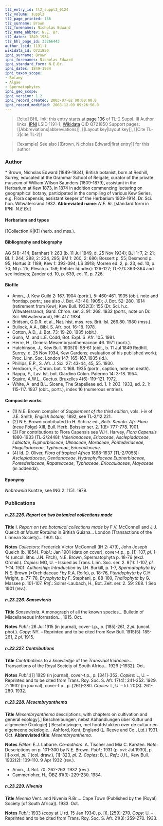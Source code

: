 ```yaml
---
tl2_entry_id: tl2_suppl3_0124
tl2_volume: suppl3
tl2_page_printed: 136
tl2_surname: Brown
tl2_forenames: Nicholas Edward
tl2_name_abbrev: N.E. Br.
tl2_dates: 1849-1934
tl2_bhl_page_id: 33266443
author_lsid: 1191-1
wikidata_id: Q721850
ipni_surname: Brown
ipni_forenames: Nicholas Edward
ipni_standard_form: N.E.Br.
ipni_dates: 1849-1934
ipni_taxon_scope: 
- Botany
- Algae
- Spermatophytes
ipni_geo_scope: 
ipni_version: 1.2
ipni_record_created: 2003-07-02 00:00:00.0
ipni_record_modified: 2008-12-09 09:26:56.0
---
```


> [!cite] BHL link: this entry starts at [page 136](https://www.biodiversitylibrary.org/page/33266443) of TL-2 Suppl. III
> Author links: [IPNI](https://www.ipni.org/a/1191-1) LSID 1191-1, [Wikidata](https://www.wikidata.org/wiki/Q721850) QID Q721850
> Support pages: [[Abbreviations|abbreviations]], [[Layout key|layout key]], [[Cite TL-2|cite TL-2]]

> [!example] See also [[Brown, Nicholas Edward|first entry]] for this author

### Author

\* Brown, Nicholas Edward (1849-1934), British botanist, born at Redhill, Surrey, educated at the Grammar School of Reigate, curator of the private museum of William Wilson Saunders (1809-1879), assistant in the Herbarium at Kew 1873, in 1874 in addition commencing lecturing on geographical botany, participated in the compiling of various Kew Series, e.g. Flora capensis, assistant keeper of the Herbarium 1909-1914, Dr. Sci. hon. Witwatersrand 1932. 
**Abbreviated name**: *N.E. Br.* \[standard form in IPNI: *N.E.Br.*\]

#### Herbarium and types

[[Collection K|K]] (herb. and mss.).

#### Bibliography and biography

AG 5(1): 414; Barnhart 1: 263 (b. 11 Jul 1849, d. 25 Nov 1934); BJI 1: 7, 2: 21; BL 1: 244, 288, 2: 224, 295; BM 1: 260, 2: 686; Bossert p. 55; Desmond p. 95; Hortus 3: 1189; Kew 1: 393-394; LS 3918; Morren ed. 2, p. 23, ed. 10, p. 70; NI p. 25; Plesch p. 159; Rehder 5(index): 126-127; TL-2/1: 363-364 and see indexes; Zander ed. 10, p. 639, ed. 11, p. 726.

#### Biofile

- Anon., J. Kew Guild 2: 167. 1904 (portr.), 5: 460-461. 1935 (obit. note and frontisp. portr.; see also J. Bot. 43: 40. 1905); J. Bot. 52: 280. 1914 (retirement from Kew); Kew Bull. 1932(3): 155 (Dr. Sci. h.c. Witwatersrand); Gard. Chron. ser. 3. 91: 268. 1932 (portr., note on Dr. Sci. Witwatersrand), 96: 417. 1934.
- Bridson, G.D.R. et al., Nat. hist. mss. res. Brit. Isl. 269.80. 1980 (mss.).
- Bullock, A.A., Bibl. S. Afr. bot. 16-18. 1978.
- Cotton, A.D., J. Bot. 73: 19-20. 1935 (obit.).
- Gunn, M. and L.E. Codd, Bot. Expl. S. Afr. 105. 1981.
- Herre, H., Genera Mesembryanthemaceae 46. 1971 (portr.).
- Hutchinson, J., Kew Bull. 1935(1): 58-61 (obit., b. 11 Jul 1849 Redhill, Surrey, d. 25 Nov 1934, Kew Gardens; evaluation of his published work); Proc. Linn. Soc. London 147: 165-167. 1935 (id.).
- Phillips, E.P., S. Afr. J. Sci. 27: 43-44, 45, 55. 1930.
- Verdoorn, F., Chron. bot. 1: 168. 1935 (portr., caption, note on death).
- Rappa, F., Lav. Ist. bot. Giardino Colon. Palermo 14: 3-18. 1954.
- Squire, A.W.L., Cactus. Bruxelles 4(6): 119-121. 1972.
- White, A. and B.L. Sloane, The Stapelieae ed. 1. 1: 203. 1933, ed. 2. 1: 115-117. 1937 (obit., portr.), index 16 (numerous entries).

#### Composite works

- (1) N.E. Brown compiler of *Supplement of the third edition*, vols. i-iv of J.E. Smith, *English botany*, 1892, see TL-2/12.221.
- (2) N.E. Brown contributed to H. Schinz ed., *Beitr. Kenntn. Afr. Flora* (neue Folge) XIII, Bull. Herb. Boissier ser. 2. 1(8): 777-778. 1901.
- (3) For contributions to Flora Capensis see W.H. Harvey, *Flora Capensis* 1860-1933 (TL-2/2448): *Valerianaceae*, *Ericaceae*, *Asclepiadaceae*, *Labiatae*, *Euphorbiaceae*, *Ulmaceae*, *Moraceae*, *Pontederiaceae*, *Flagellariaceae*, *Typhaceae*, *Eriocaulaceae*.
- (4) Id. D. Oliver, *Flora of tropical Africa* 1868-1937 (TL-2/7055): *Asclepiadaceae*, *Gentianaceae*, *Hydrophyllaceae Euphorbiaceae*, *Pontederiaceae*, *Rapateaceae*, *Typhaceae*, *Eriocaulaceae*, *Mayaceae* (in addenda).

#### Eponymy

*Nebrownia* Kuntze, see ING 2: 1151. 1979.

### Publications

##### n.23.225. Report on two botanical collections made

**Title**
I. *Report on two botanical collections made* by F.V. McConnell and J.J. Quelch *at Mount Roraima* in British Guiana... London (Transactions of the Linnean Society)... 1901. Qu.

**Notes**
*Collectors*: Frederick Victor McConnell (IH 2: 479), John Joseph Quelch (b. 1854).
*Publ*.: Jan 1901 (date on cover), cover-t.p., p. \[1\]-107, *pl. 1-14* (uncol. liths. J.N. Fitch), N.E. Brown, Spermatophyta p. 18-76 (excl. Orchid.). *Copies*: MO, U. – Issued as Trans. Linn. Soc. ser. 2. 6(1): 1-107, *pl. 1-14.* 1901.
*Authorship*: *Introduction* by I.H. Burkill, p. 1-7, *Spermatophyta* by N.E. Brown (*Orchidaceae *by R.A. Rolfe), p. 18-76, *Pteridophyta* by C.H. Wright, p. 77-78, *Bryophyta* by F. Stephani, p. 88-100, *Thallophyta* by G. Massee p. 101-107.
*Ref*.: Solms-Laubach, H., Bot. Zeit. ser. 2. 59: 268. 1 Sep 1901 (rev.).

##### n.23.226. Sansevieria

**Title**
*Sansevieria*. A monograph of all the known species... Bulletin of Miscellaneous Information... 1915. Oct.

**Notes**
*Publ*.: 26 Jul 1915 (in journal), cover-t.p., p. \[185\]-261, *2 pl*. (uncol. phot.). *Copy*: NY. – Reprinted and to be cited from Kew Bull. 1915(5): 185-261, *2 pl*. 1915.

##### n.23.227. Contributions

**Title**
*Contributions* to a *knowledge* of the *Transvaal Iridaceae*... Transactions of the Royal Society of South Africa... 1929 \[-1932\]. Oct.

**Notes**
*Publ*.:\[*1*\] 1929 (in journal), cover-t.p., p. \[341\]-352. *Copies*: L, U. – Reprinted and to be cited from Trans. Roy. Soc. S. Afr. 17(4): 341-352. 1929.
*2*: 1932 (in journal), cover-t.p., p. \[261\]-280. *Copies*: L, U. – Id. 20(3): 261-280. 1932.

##### n.23.228. Mesembryanthema

**Title**
*Mesembryanthema* descriptions, with chapters on cultivation and general ecology\[.\] Beschreibungen, nebst Abhandlungen über Kultur und allgemeine Ökologie\[.\] Beschrijvingen, met hoofdstukken over de cultuur en algemeene oekologie... Ashford, Kent, England (L. Reeve and Co., Ltd.) 1931. Oct.
**Abbreviated title**: *Mesembryanthema*.

**Notes**
*Editor*: E.J. Labarre.
*Co-authors*: A. Tischer and Mia C. Karsten.
*Note*: Descriptions on p. 101-300 by N.E. Brown.
*Publ*.: 1931 (p. xvi: Jul 1930), p. \[i\]-xxvi, *pl. 1* (col. draw.), \[1\]-323, *pl. 2.* *Copies*: B, L.
*Ref*.: J.H., Kew Bull. 1932(2): 109-110. 9 Apr 1932 (rev.).
- Anon., J. Bot. 70: 262-263. 1932 (rev.).
- Cammerloher, H., ÖBZ 81(3): 229-230. 1934.

##### n.23.229. Nivenia

**Title**
*Nivenia* Vent. and Nivenia R.Br.... Cape Town (Published by the \[Royal\] Society \[of South Africa\]). 1933. Oct.

**Notes**
*Publ*.: 1933 (copy at U rd. 15 Jan 1934), p. \[i\], \[259\]-270. *Copy*: U. – Reprinted and to be cited from Trans. Roy. Soc. S. Afr. 21(3): 259-270. 1933.

